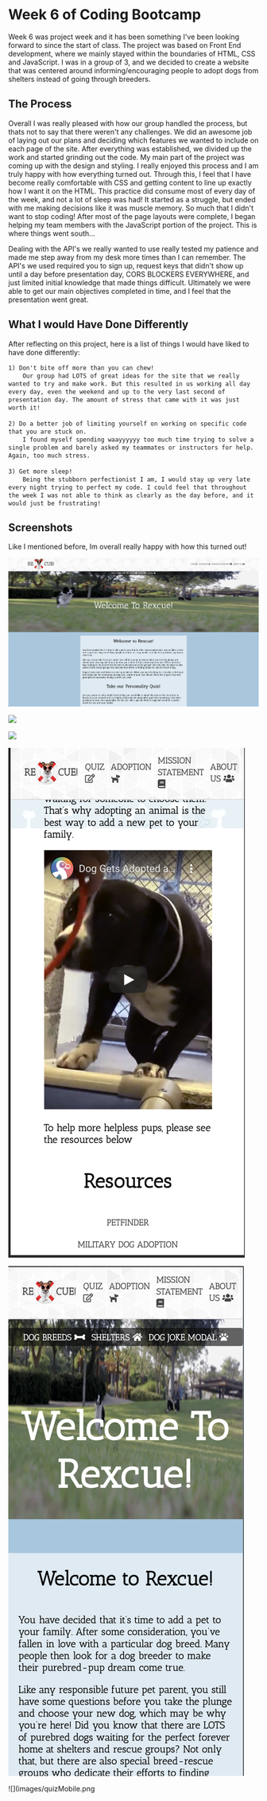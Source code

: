 # Week 6 of Coding Bootcamp

Week 6 was project week and it has been something I've been looking forward to since the start of class. The project was based on Front End development, where we mainly stayed within the boundaries of HTML, CSS and JavaScript. I was in a group of 3, and we decided to create a website that was centered around informing/encouraging people to adopt dogs from shelters instead of going through breeders.

## The Process

Overall I was really pleased with how our group handled the process, but thats not to say that there weren't any challenges. We did an awesome job of laying out our plans and deciding which features we wanted to include on each page of the site. After everything was established, we divided up the work and started grinding out the code. My main part of the project was coming up with the design and styling. I really enjoyed this process and I am truly happy with how everything turned out. Through this, I feel that I have become really comfortable with CSS and getting content to line up exactly how I want it on the HTML. This practice did consume most of every day of the week, and not a lot of sleep was had! It started as a struggle, but ended with me making decisions like it was muscle memory. So much that I didn't want to stop coding! After most of the page layouts were complete, I began helping my team members with the JavaScript portion of the project. This is where things went south... 

Dealing with the API's we really wanted to use really tested my patience and made me step away from my desk more times than I can remember. The API's we used required you to sign up, request keys that didn't show up until a day before presentation day, CORS BLOCKERS EVERYWHERE, and just limited initial knowledge that made things difficult. Ultimately we were able to get our main objectives completed in time, and I feel that the presentation went great.

## What I would Have Done Differently

After reflecting on this project, here is a list of things I would have liked to have done differently:

    1) Don't bite off more than you can chew!
        Our group had LOTS of great ideas for the site that we really wanted to try and make work. But this resulted in us working all day every day, even the weekend and up to the very last second of presentation day. The amount of stress that came with it was just worth it!
    
    2) Do a better job of limiting yourself on working on specific code that you are stuck on.
        I found myself spending waayyyyyy too much time trying to solve a single problem and barely asked my teammates or instructors for help. Again, too much stress.

    3) Get more sleep!
        Being the stubborn perfectionist I am, I would stay up very late every night trying to perfect my code. I could feel that throughout the week I was not able to think as clearly as the day before, and it would just be frustrating!

## Screenshots

Like I mentioned before, Im overall really happy with how this turned out!


![](images/homeScreenShot.png)

![](images/shelterScreenShot.png)

![](images/breedsScreenShot.png)

![](images/adoptionScreenShot.png)

![](images/homeMobile.png)

![](images/quizMobile.png